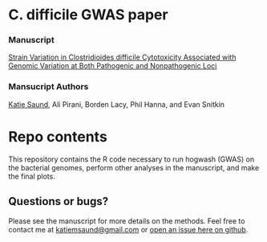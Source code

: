 # C. difficile GWAS paper

### Manuscript
[Strain Variation in Clostridioides difficile Cytotoxicity Associated with Genomic Variation at Both Pathogenic and Nonpathogenic Loci](https://journals.asm.org/doi/full/10.1128/msphere.00174-22?af=R)

### Mansucript Authors
[Katie Saund](https://orcid.org/0000-0002-6214-6713), Ali Pirani, Borden Lacy, Phil Hanna, and Evan Snitkin

# Repo contents
This repository contains the R code necessary to run hogwash (GWAS) on the bacterial genomes, perform other analyses in the manuscript, and make the final plots. 

## Questions or bugs? 
Please see the manuscript for more details on the methods. Feel free to contact me at katiemsaund@gmail.com or [open an issue here on github](https://github.com/katiesaund/cdifficile_gwas/issues). 
